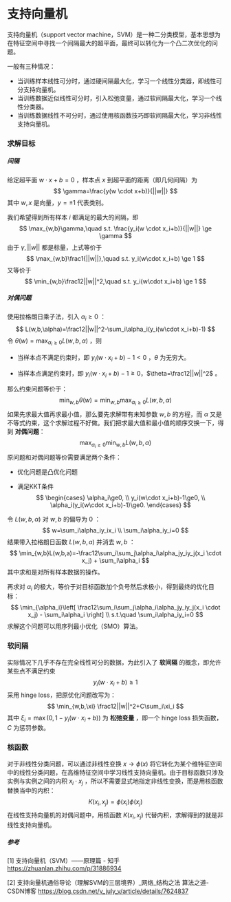 # 支持向量机

支持向量机（support vector machine，SVM）是一种二分类模型，基本思想为在特征空间中寻找一个间隔最大的超平面，最终可以转化为一个凸二次优化的问题。

一般有三种情况：

+ 当训练样本线性可分时，通过硬间隔最大化，学习一个线性分类器，即线性可分支持向量机。
+ 当训练数据近似线性可分时，引入松弛变量，通过软间隔最大化，学习一个线性分类器。
+ 当训练数据线性不可分时，通过使用核函数技巧即软间隔最大化，学习非线性支持向量机。

### 求解目标

##### 间隔

给定超平面 $w\cdot x+b=0$ ，样本点 $x$ 到超平面的距离（即几何间隔）为
$$
\gamma=\frac{y(w \cdot x+b)}{||w||}
$$
其中 $w,x$ 是向量，$y=\pm1$ 代表类别。

我们希望得到所有样本 $i$ 都满足的最大的间隔，即
$$
\max_{w,b}\gamma,\quad 
s.t. \frac{y_i(w \cdot x_i+b)}{||w||} \ge \gamma
$$
由于 $\gamma,||w||$ 都是标量，上式等价于
$$
\max_{w,b}\frac1{||w||},\quad 
s.t. y_i(w\cdot x_i+b) \ge 1
$$
又等价于
$$
\min_{w,b}\frac12||w||^2,\quad 
s.t. y_i(w\cdot x_i+b) \ge 1
$$

##### 对偶问题

使用拉格朗日乘子法，引入 $\alpha_i\ge 0$ ：
$$
L(w,b,\alpha)=\frac12||w||^2-\sum_i\alpha_i(y_i(w\cdot x_i+b)-1)
$$
令 $\theta(w)=\max_{\alpha_i\ge0}L(w,b,\alpha)$ ，则

+ 当样本点不满足约束时，即 $y_i(w\cdot x_i+b)-1<0$ ，$\theta$ 为无穷大。

+ 当样本点满足约束时，即 $y_i(w\cdot x_i+b)-1\ge0$，$\theta=\frac12||w||^2$ 。

那么约束问题等价于：
$$
\min_{w,b}\theta(w)=\min_{w,b}\max_{\alpha_i\ge0}L(w,b,\alpha)
$$
如果先求最大值再求最小值，那么要先求解带有未知参数 $w,b$ 的方程，而 $\alpha$ 又是不等式约束，这个求解过程不好做。我们把求最大值和最小值的顺序交换一下，得到 **对偶问题**：
$$
\max_{\alpha_i\ge0}\min_{w,b}L(w,b,\alpha)
$$
原问题和对偶问题等价需要满足两个条件：

+ 优化问题是凸优化问题

+ 满足KKT条件
  $$
  \begin{cases}
  \alpha_i\ge0, \\
  y_i(w\cdot x_i+b)-1\ge0, \\
  \alpha_i(y_i(w\cdot x_i+b)-1)\ge0.
  \end{cases}
  $$
  

令 $L(w,b,\alpha)$ 对 $w,b$ 的偏导为 0 ：
$$
w=\sum_i\alpha_iy_ix_i \\
\sum_i\alpha_iy_i=0
$$
结果带入拉格朗日函数 $L(w,b,a)$ 并消去 $w,b$ ：
$$
\min_{w,b}L(w,b,a)=-\frac12\sum_i\sum_j\alpha_i\alpha_jy_iy_j(x_i \cdot x_j) + \sum_i\alpha_i
$$
其中求和是对所有样本数据的操作。

再求对 $\alpha_i$ 的极大，等价于对目标函数加个负号然后求极小，得到最终的优化目标：
$$
\min_{\alpha_i}\left[ \frac12\sum_i\sum_j\alpha_i\alpha_jy_iy_j(x_i \cdot x_j) - \sum_i\alpha_i \right] \\
s.t.\quad \sum_i\alpha_iy_i=0
$$
求解这个问题可以用序列最小优化（SMO）算法。

### 软间隔

实际情况下几乎不存在完全线性可分的数据，为此引入了 **软间隔** 的概念，即允许某些点不满足约束
$$
y_i(w\cdot x_i+b)\ge1
$$
采用 hinge loss，把原优化问题改写为：
$$
\min_{w,b,\xi} \frac12||w||^2+C\sum_i\xi_i
$$
其中 $\xi_i=\max(0,1-y_i(w\cdot x_i+b))$ 为 **松弛变量** ，即一个 hinge loss 损失函数，$C$ 为惩罚参数。

### 核函数

对于非线性分类问题，可以通过非线性变换 $x\to\phi(x)$ 将它转化为某个维特征空间中的线性分类问题，在高维特征空间中学习线性支持向量机。由于目标函数只涉及实例与实例之间的内积 $x_i\cdot x_j$ ，所以不需要显式地指定非线性变换，而是用核函数替换当中的内积：
$$
K(x_i,x_j)=\phi(x_i)\phi(x_j)
$$
在线性支持向量机的对偶问题中，用核函数 $K(x_i,x_j)$ 代替内积，求解得到的就是非线性支持向量机。



##### 参考

[1] 支持向量机（SVM）——原理篇 - 知乎
https://zhuanlan.zhihu.com/p/31886934

[2] 支持向量机通俗导论（理解SVM的三层境界）_网络_结构之法 算法之道-CSDN博客
https://blog.csdn.net/v_july_v/article/details/7624837

